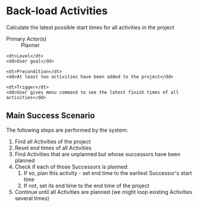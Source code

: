 # Back-load Activities #

Calculate the latest possible start times for all activities in the project

<dl class="use-case-properties">
	<dt>Primary Actor(s)</dt>
	<dd>Planner</dd>
	
	<dt>Level</dt>
	<dd>User goal</dd>
	
	<dt>Precondition</dt>
	<dd>At least two activities have been added to the project</dd>
	
	<dt>Trigger</dt>
	<dd>User gives menu command to see the latest finish times of all activities</dd>
</dl>

## Main Success Scenario ##

The following steps are performed by the system:

<ol class="scenario">
	<li>Find all Activities of the project
	<li>Reset end times of all Activities
	<li>Find Activities that are unplanned but whose successors have been planned
	<li>Check if each of those Successors is planned:
		<ol>
			<li>If so, plan this activity - set end time to the earliest Successor's start time
			<li>If not, set its end time to the end time of the project
		</ol>
	</li>
	<li>Continue until all Activities are planned (we might loop existing Activities several times)
</ol>